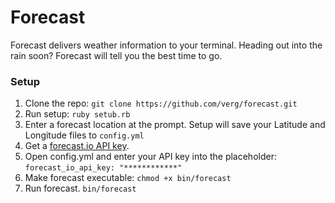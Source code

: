 Forecast
========

Forecast delivers weather information to your terminal. Heading out into the rain soon? Forecast will tell you the best time to go.

### Setup
1. Clone the repo:    `git clone https://github.com/verg/forecast.git`
2. Run setup:   `ruby setub.rb`
3. Enter a forecast location at the prompt. Setup will save your Latitude and Longitude files to `config.yml`
4. Get a [forecast.io API key](https://developer.forecast.io/register).
5. Open config.yml and enter your API key into the placeholder:     `forecast_io_api_key: "************"`
6. Make forecast executable: `chmod +x bin/forecast`
7. Run forecast.  `bin/forecast`
